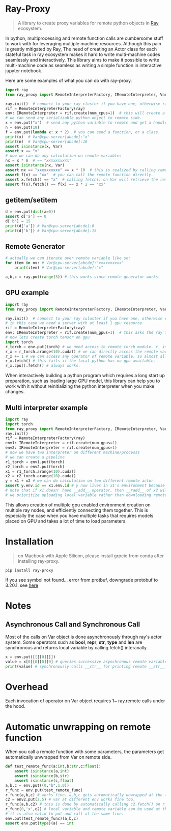 # Ray-Proxy

> A library to create proxy variables for remote python objects in [Ray](https://docs.ray.io/en/latest/index.html)
> ecosystem.

In python, multiprocessing and remote function calls are cumbersome stuff to work with for leveraging multiple machine
resources.
Although this pain is greatly mitigated by Ray, The need of creating an Actor class for each stateful task in ray
ecosystem makes it hard to write multi-machine codes seamlessly and interactively.
This library aims to make it possible to write multi-machine code as seamless as writing a simple function in
interactive jupyter notebook.

Here are some examples of what you can do with ray-proxy.

```python
import ray
from ray_proxy import RemoteInterpreterFactory, IRemoteInterpreter, Var

ray.init()  # connect to your ray cluster if you have one, otherwise ray will create a local one.
rif = RemoteInterpreterFactory(ray)
env: IRemoteInterpreter = rif.create(num_cpus=1)  # this will create a remote ray actor that holds any python objects
# we can send any serializable python object to remote side.
x = env.put("x")  # send any python variable to remote and get a handle for it.
n = env.put(10)
f = env.put(lambda x: x * 2)  # you can send a function, or a class.
print(x)  # Var@cpu-server[abcde]:"x" 
print(n)  # Var@cpu-server[abcde]:10 
assert isinstance(x, Var)
assert x == "x"
# now we can do any calculation on remote variables
nx = x * n  # == "xxxxxxxxxx"
assert isinstance(nx, Var)
assert nx == "xxxxxxxxxx" == x * 10  # this is realized by calling remote __bool__ operator
assert f(x) == "xx"  # you can call the remote function directly.
assert x.fetch() == "x"  # calling fetch() on Var will retrieve the remote variable
assert f(x).fetch() == f(x) == x * 2 == "xx"
```
## __getitem__/__setitem__
```python
d = env.put(dict(a=0))
assert d['a'] == 0
d['b'] = 15
print(d['a']) # Var@cpu-server[abcde]:0
print(d['b']) # Var@cpu-server[abcde]:15
```
## Remote Generator
```python
# actually we can iterate over remote variable like so:
for item in nx: # Var@cpu-server[abcde]:"xxxxxxxxxx"  
    print(item) # Var@cpu-server[abcde]:"x"  

a,b,c = ray.put(range(3)) # this works since remote generator works.
```

## GPU example
```python
import ray
from ray_proxy import RemoteInterpreterFactory, IRemoteInterpreter, Var

ray.init()  # connect to your ray culuster if you have one, otherwise ray will create a local one.
# in this case we need a server with at least 1 gpu resource.
rif = RemoteInterpreterFactory(ray)
env: IRemoteInterpreter = rif.create(num_gpus=1)  # this asks the ray to create an actor with 1 GPU reosurce
# now lets create torch tensor on gpu
import torch
r_torch = env.put(torch) # we need access to remote torch module. r_ is meant to indicate that the variable lives in remote side.
r_x = r_torch.arange(10).cuda() # we can directly access the remote variable's attributes through remote getattr call.
r_x += 1 # we can access any operator of remote variable, so almost all operations on a tensor works the same as the local tensor.
r_x.fetch() # this fails if the local python has no gpu available.
r_x.cpu().fetch() # always works.
```

When interactively building a python program which requires a long start up preparation, such as loading large GPU model,
this library can help you to work with it without reinitializing the python interpreter when you make changes.

## Multi interpreter example
```python
import ray
import torch
from ray_proxy import RemoteInterpreterFactory, IRemoteInterpreter, Var
ray.init()
rif = RemoteInterpreterFactory(ray)
env1: IRemoteInterpreter = rif.create(num_gpus=1) 
env2: IRemoteInterpreter = rif.create(num_gpus=1)
# now we have two interpreter on different machine/processs
# we can create a pipeline
r1_torch = env1.put(torch)
r2_torch = env2.put(torch)
x1 = r1_torch.arange(10).cuda()
x2 = r2_torch.arange(10).cuda()
y = x1 + x2 # we can do calculation on two different remote actor
assert y.env.id == x1.env.id # y now lives in x1's environment because x1 has __add__ operator implemented. 
# note that if x1 doesn' have __add__ operator, then __radd__ of x2 will be called and y will live in x2's environment.
# we prioritize uploading local variable rather than downloading remote object.
```
This allows creation of multiple gpu enabled environment creation on multiple ray nodes, and efficiently connecting them together.
This is especially the case when you have multiple tasks that requires models placed on GPU and takes a lot of time to load parameters.

# Installation
> on Macbook with Apple Silicon, please install grpcio from conda after installing ray-proxy.
```
pip install ray-proxy
```
If you see symbol not found... error from protbuf, downgrade protobuf to 3.20.1. see [here](https://github.com/protocolbuffers/protobuf/issues/10571)

# Notes
## Asynchronous Call and Synchronous Call
Most of the calls on Var object is done asynchronously through ray's actor system.
Some operators such as __bool__, __repr__, __str__, __type__ and __len__ are synchronous and returns local variable by calling fetch() interanally.
```python
x = env.put([[[[0]]]])
value = x[0][0][0][0] # queries successive asynchronous remote variable access. 
print(value) # synchronously calls __str__ for printing remote __str__ call result.
```
# Overhead
Each invocation of operator on Var object requires 1~ ray.remote calls under the hood.

# Automatic unwrapping on remote function
When you call a remote function with some parameters, the parameters get automatically unwrapped from Var on remote side.
```python
def test_remote_func(a:int,b:str,c:float):
    assert isinstance(a,int)
    assert isinstance(b,str)
    assert isinstance(c,float)
a,b,c = env.put((0,"b",1.0))
r_func = env.put(test_remote_func)
r_func(a,b,c) # works fine. a,b,c gets automatically unwrapped at the time they get passed to this function remotely.
c2 = env2.put(2.5) # var at different env works fine too.
r_func(a,b,c2) # this is done by automatically calling c2.fetch() on r_func's env.
r_func(0,'x',c2) # local variable and remote variable can be used at the same time.
# it is also valid to put and call at the same line.
env.put(test_remote_func)(a,b,c)
assert env.put(type)(a) == int 

```
